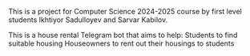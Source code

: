 This is a project for Computer Science 2024-2025 course by first level students Ikhtiyor Sadulloyev and Sarvar Kabilov.

This is a house rental Telegram bot that aims to help:
Students to find suitable housing
Houseowners to rent out their housings to students
